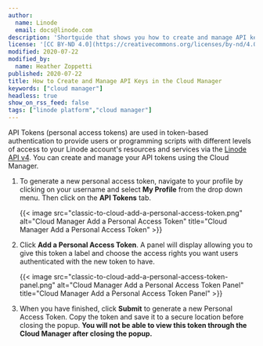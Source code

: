 ```yaml
---
author:
  name: Linode
  email: docs@linode.com
description: 'Shortguide that shows you how to create and manage API keys in the Cloud Manager.'
license: '[CC BY-ND 4.0](https://creativecommons.org/licenses/by-nd/4.0)'
modified: 2020-07-22
modified_by:
  name: Heather Zoppetti
published: 2020-07-22
title: How to Create and Manage API Keys in the Cloud Manager
keywords: ["cloud manager"]
headless: true
show_on_rss_feed: false
tags: ["linode platform","cloud manager"]
---
```


API Tokens (personal access tokens) are used in token-based authentication to provide users or programming scripts with different levels of access to your Linode account's resources and services via the [Linode API v4](https://developers.linode.com/api/v4). You can create and manage your API tokens using the Cloud Manager.

1.  To generate a new personal access token, navigate to your profile by clicking on your username and select **My Profile** from the drop down menu. Then click on the **API Tokens** tab.

    {{< image src="classic-to-cloud-add-a-personal-access-token.png" alt="Cloud Manager Add a Personal Access Token" title="Cloud Manager Add a Personal Access Token" >}}

1.  Click **Add a Personal Access Token**. A panel will display allowing you to give this token a label and choose the access rights you want users authenticated with the new token to have.

    {{< image src="classic-to-cloud-add-a-personal-access-token-panel.png" alt="Cloud Manager Add a Personal Access Token Panel" title="Cloud Manager Add a Personal Access Token Panel" >}}

1.  When you have finished, click **Submit** to generate a new Personal Access Token. Copy the token and save it to a secure location before closing the popup. **You will not be able to view this token through the Cloud Manager after closing the popup.**
